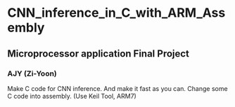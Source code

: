 # CNN_inference_in_C_with_ARM_Assembly
## Microprocessor application Final Project
### AJY (Zi-Yoon)

Make C code for CNN inference. And make it fast as you can.
Change some C code into assembly. (Use Keil Tool, ARM7)
